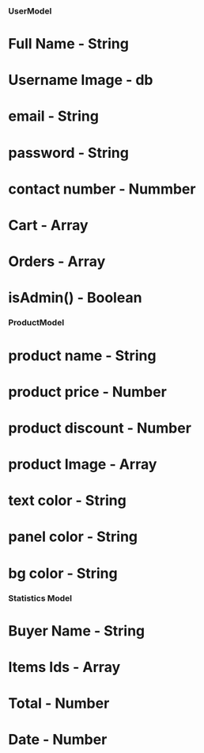 ### UserModel 

# Full Name - String
# Username Image - db
# email - String
# password - String
# contact number - Nummber
# Cart - Array
# Orders - Array
# isAdmin() - Boolean


### ProductModel

# product name - String
# product price - Number
# product discount - Number
# product Image - Array
# text color - String
# panel color - String
# bg color - String


### Statistics Model

# Buyer Name - String
# Items Ids - Array
# Total - Number
# Date - Number
